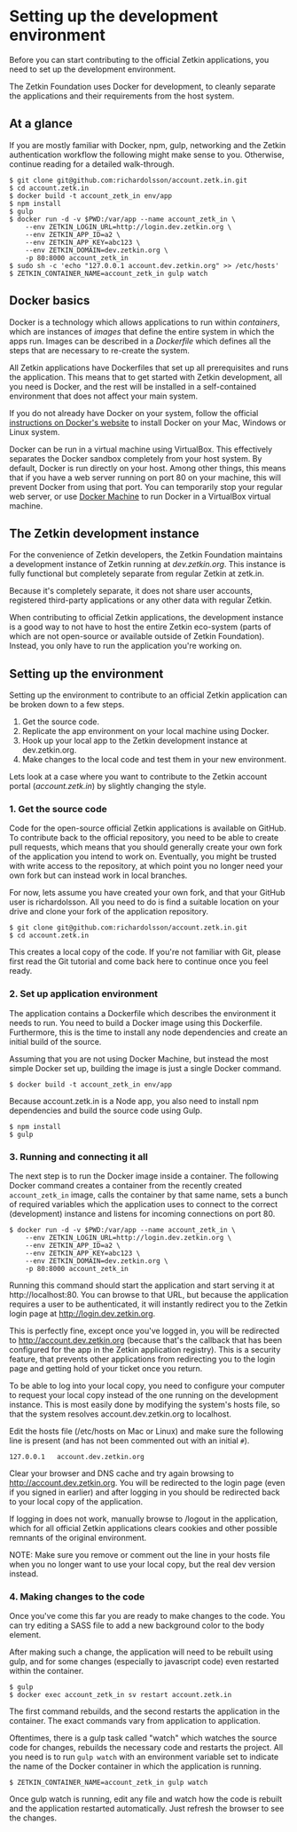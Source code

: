 # Setting up the development environment
Before you can start contributing to the official Zetkin applications, you need
to set up the development environment.

The Zetkin Foundation uses Docker for development, to cleanly separate the
applications and their requirements from the host system.

## At a glance
If you are mostly familiar with Docker, npm, gulp, networking and the Zetkin
authentication workflow the following might make sense to you. Otherwise,
continue reading for a detailed walk-through.

```
$ git clone git@github.com:richardolsson/account.zetk.in.git
$ cd account.zetk.in
$ docker build -t account_zetk_in env/app
$ npm install
$ gulp
$ docker run -d -v $PWD:/var/app --name account_zetk_in \
    --env ZETKIN_LOGIN_URL=http://login.dev.zetkin.org \
    --env ZETKIN_APP_ID=a2 \
    --env ZETKIN_APP_KEY=abc123 \
    --env ZETKIN_DOMAIN=dev.zetkin.org \
    -p 80:8000 account_zetk_in
$ sudo sh -c 'echo "127.0.0.1 account.dev.zetkin.org" >> /etc/hosts'
$ ZETKIN_CONTAINER_NAME=account_zetk_in gulp watch
```

## Docker basics
Docker is a technology which allows applications to run within _containers_,
which are instances of _images_ that define the entire system in which the apps
run. Images can be described in a _Dockerfile_ which defines all the steps that
are necessary to re-create the system.

All Zetkin applications have Dockerfiles that set up all prerequisites and runs
the application. This means that to get started with Zetkin development, all you
need is Docker, and the rest will be installed in a self-contained environment
that does not affect your main system.

If you do not already have Docker on your system, follow the official
[instructions on Docker's website](https://www.docker.com/products/overview) to
install Docker on your Mac, Windows or Linux system.

Docker can be run in a virtual machine using VirtualBox. This effectively
separates the Docker sandbox completely from your host system. By default,
Docker is run directly on your host. Among other things, this means that if you
have a web server running on port 80 on your machine, this will prevent Docker
from using that port. You can temporarily stop your regular web server, or use
[Docker Machine](https://docs.docker.com/machine/overview/) to run Docker in a
VirtualBox virtual machine.

## The Zetkin development instance
For the convenience of Zetkin developers, the Zetkin Foundation maintains a
development instance of Zetkin running at _dev.zetkin.org_. This instance is
fully functional but completely separate from regular Zetkin at zetk.in.

Because it's completely separate, it does not share user accounts, registered
third-party applications or any other data with regular Zetkin.

When contributing to official Zetkin applications, the development instance is
a good way to not have to host the entire Zetkin eco-system (parts of which
are not open-source or available outside of Zetkin Foundation). Instead, you
only have to run the application you're working on.

## Setting up the environment
Setting up the environment to contribute to an official Zetkin application can
be broken down to a few steps.

1. Get the source code.
2. Replicate the app environment on your local machine using Docker.
3. Hook up your local app to the Zetkin development instance at dev.zetkin.org.
4. Make changes to the local code and test them in your new environment.

Lets look at a case where you want to contribute to the Zetkin account portal
(_account.zetk.in_) by slightly changing the style.

### 1. Get the source code
Code for the open-source official Zetkin applications is available on GitHub.
To contribute back to the official repository, you need to be able to create
pull requests, which means that you should generally create your own fork of
the application you intend to work on. Eventually, you might be trusted with
write access to the repository, at which point you no longer need your own fork
but can instead work in local branches.

For now, lets assume you have created your own fork, and that your GitHub user
is richardolsson. All you need to do is find a suitable location on your drive
and clone your fork of the application repository.

```
$ git clone git@github.com:richardolsson/account.zetk.in.git
$ cd account.zetk.in
```

This creates a local copy of the code. If you're not familiar with Git, please
first read the Git tutorial and come back here to continue once you feel ready.

### 2. Set up application environment
The application contains a Dockerfile which describes the environment it needs
to run. You need to build a Docker image using this Dockerfile. Furthermore,
this is the time to install any node dependencies and create an initial build
of the source.

Assuming that you are not using Docker Machine, but instead the most
simple Docker set up, building the image is just a single Docker command.

```
$ docker build -t account_zetk_in env/app
```

Because account.zetk.in is a Node app, you also need to install npm dependencies
and build the source code using Gulp.

```
$ npm install
$ gulp
```

### 3. Running and connecting it all
The next step is to run the Docker image inside a container. The following
Docker command creates a container from the recently created `account_zetk_in`
image, calls the container by that same name, sets a bunch of required variables
which the application uses to connect to the correct (development) instance
and listens for incoming connections on port 80.

```
$ docker run -d -v $PWD:/var/app --name account_zetk_in \
    --env ZETKIN_LOGIN_URL=http://login.dev.zetkin.org \
    --env ZETKIN_APP_ID=a2 \
    --env ZETKIN_APP_KEY=abc123 \
    --env ZETKIN_DOMAIN=dev.zetkin.org \
    -p 80:8000 account_zetk_in
```

Running this command should start the application and start serving it at
http://localhost:80. You can browse to that URL, but because the application
requires a user to be authenticated, it will instantly redirect you to the
Zetkin login page at http://login.dev.zetkin.org.

This is perfectly fine, except once you've logged in, you will be redirected to
http://account.dev.zetkin.org (because that's the callback that has been
configured for the app in the Zetkin application registry). This is a security
feature, that prevents other applications from redirecting you to the login page
and getting hold of your ticket once you return.

To be able to log into your local copy, you need to configure your computer to
request your local copy instead of the one running on the development instance.
This is most easily done by modifying the system's hosts file, so that the
system resolves account.dev.zetkin.org to localhost.

Edit the hosts file (/etc/hosts on Mac or Linux) and make sure the following
line is present (and has not been commented out with an initial `#`).

```
127.0.0.1   account.dev.zetkin.org
```

Clear your browser and DNS cache and try again browsing to
http://account.dev.zetkin.org. You will be redirected to the login page (even
if you signed in earlier) and after logging in you should be redirected back to
your local copy of the application.

If logging in does not work, manually browse to /logout in the application,
which for all official Zetkin applications clears cookies and other possible
remnants of the original environment.

NOTE: Make sure you remove or comment out the line in your hosts file when you
no longer want to use your local copy, but the real dev version instead.

### 4. Making changes to the code
Once you've come this far you are ready to make changes to the code. You can
try editing a SASS file to add a new background color to the body element.

After making such a change, the application will need to be rebuilt using gulp,
and for some changes (especially to javascript code) even restarted within the
container.

```
$ gulp
$ docker exec account_zetk_in sv restart account.zetk.in
```

The first command rebuilds, and the second restarts the application in the
container. The exact commands vary from application to application.

Oftentimes, there is a gulp task called "watch" which watches the source code
for changes, rebuilds the necessary code and restarts the project. All you need
is to run `gulp watch` with an environment variable set to indicate the name of
the Docker container in which the application is running.

```
$ ZETKIN_CONTAINER_NAME=account_zetk_in gulp watch
```

Once gulp watch is running, edit any file and watch how the code is rebuilt and
the application restarted automatically. Just refresh the browser to see the
changes.
